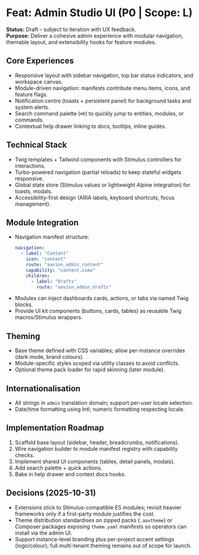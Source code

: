 # Feat: Admin Studio UI (P0 | Scope: L)

**Status:** Draft – subject to iteration with UX feedback.  
**Purpose:** Deliver a cohesive admin experience with modular navigation, themable layout, and extensibility hooks for feature modules.

## Core Experiences
- Responsive layout with sidebar navigation, top bar status indicators, and workspace canvas.
- Module-driven navigation: manifests contribute menu items, icons, and feature flags.
- Notification centre (toasts + persistent panel) for background tasks and system alerts.
- Search command palette (`⌘K`) to quickly jump to entities, modules, or commands.
- Contextual help drawer linking to docs, tooltips, inline guides.

## Technical Stack
- Twig templates + Tailwind components with Stimulus controllers for interactions.
- Turbo-powered navigation (partial reloads) to keep stateful widgets responsive.
- Global state store (Stimulus values or lightweight Alpine integration) for toasts, modals.
- Accessibility-first design (ARIA labels, keyboard shortcuts, focus management).

## Module Integration
- Navigation manifest structure:
  ```yaml
  navigation:
    - label: "Content"
      icon: "content"
      route: "aavion_admin_content"
      capability: "content.view"
      children:
        - label: "Drafts"
          route: "aavion_admin_drafts"
  ```
- Modules can inject dashboards cards, actions, or tabs via named Twig blocks.
- Provide UI kit components (buttons, cards, tables) as reusable Twig macros/Stimulus wrappers.

## Theming
- Base theme defined with CSS variables; allow per-instance overrides (dark mode, brand colours).
- Module-specific styles scoped via utility classes to avoid conflicts.
- Optional theme pack loader for rapid skinning (later module).

## Internationalisation
- All strings in `admin` translation domain; support per-user locale selection.
- Date/time formatting using Intl; numeric formatting respecting locale.

## Implementation Roadmap
1. Scaffold base layout (sidebar, header, breadcrumbs, notifications).
2. Wire navigation builder to module manifest registry with capability checks.
3. Implement shared UI components (tables, detail panels, modals).
4. Add search palette + quick actions.
5. Bake in help drawer and context docs hooks.

## Decisions (2025-10-31)
- Extensions stick to Stimulus-compatible ES modules; revisit heavier frameworks only if a first-party module justifies the cost.
- Theme distribution standardises on zipped packs (`.aavtheme`) or Composer packages exposing `theme.yaml` manifests so operators can install via the admin UI.
- Support instance-level branding plus per-project accent settings (logo/colour); full multi-tenant theming remains out of scope for launch.
